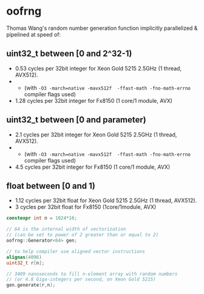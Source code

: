# oofrng
Thomas Wang's random number generation function implicitly parallelized &amp; pipelined at speed of:

## uint32_t between [0 and 2^32-1)
- 0.53 cycles per 32bit integer for Xeon Gold 5215 2.5GHz (1 thread, AVX512).
- - (with ```-O3 -march=native -mavx512f  -ffast-math -fno-math-errno ``` compiler flags used)
- 1.28 cycles per 32bit integer for Fx8150 (1 core/1 module, AVX)

## uint32_t between [0 and parameter)
- 2.1 cycles per 32bit integer for Xeon Gold 5215 2.5GHz (1 thread, AVX512).
- - (with ```-O3 -march=native -mavx512f  -ffast-math -fno-math-errno ``` compiler flags used)
- 4.5 cycles per 32bit integer for Fx8150 (1 core/1 module, AVX)

## float between [0 and 1)
- 1.12 cycles per 32bit float for Xeon Gold 5215 2.5GHz (1 thread, AVX512).
- 3 cycles per 32bit float for Fx8150 (1core/1module, AVX)

```C++
constexpr int n = 1024*16;

// 64 is the internal width of vectorization 
// (can be set to power of 2 greater than or equal to 2)
oofrng::Generator<64> gen;

// to help compiler use aligned vector instructions
alignas(4096)
uint32_t r[n];

// 3409 nanoseconds to fill n-element array with random numbers 
// (or 4.8 Giga-integers per second, on Xeon Gold 5215)
gen.generate(r,n); 
```
